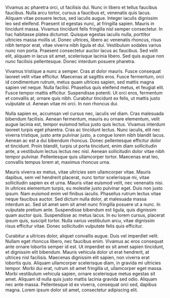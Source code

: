 ---
---
Vivamus ac pharetra orci, ut facilisis dui. Nunc in libero et tellus faucibus
faucibus. Nulla arcu tortor, cursus a faucibus et, venenatis quis lacus. Aliquam
vitae posuere lectus, sed iaculis augue. Integer iaculis dignissim leo sed
eleifend. Praesent id egestas nunc, at fringilla sapien. Mauris in tincidunt
massa. Vivamus tincidunt felis fringilla nisl semper consectetur. In hac
habitasse platea dictumst. Quisque egestas iaculis nulla, porttitor ultricies
massa mollis ut. Donec ultrices, libero ac venenatis rhoncus, risus nibh tempor
erat, vitae viverra nibh ligula et dui. Vestibulum sodales varius nunc non
porta. Praesent consectetur auctor lacus ac faucibus. Sed velit elit, aliquam in
lacus sit amet, scelerisque lacinia libero. Sed quis augue non nunc facilisis
pellentesque. Donec interdum posuere pharetra.

Vivamus tristique a nunc a semper. Cras at dolor mauris. Fusce consequat laoreet
velit vitae efficitur. Maecenas at sagittis eros. Fusce fermentum, orci id
condimentum rutrum, metus quam ultrices sapien, sed mattis magna sapien vel
neque. Nulla facilisi. Phasellus quis eleifend metus, et feugiat elit. Fusce
tempor mattis efficitur. Suspendisse potenti. Ut orci eros, fermentum et
convallis at, ornare quis nibh. Curabitur tincidunt ex felis, ut mattis justo
vulputate ut. Aenean vitae mi orci. In non rhoncus dui.

Nulla sapien ex, accumsan vel cursus nec, iaculis vel diam. Cras malesuada
bibendum facilisis. Aenean fermentum, mauris eu ornare elementum, velit augue
lacinia est, tempor euismod tellus justo quis lectus. Vivamus interdum laoreet
turpis eget pharetra. Cras ac tincidunt lectus. Nunc iaculis, elit nec viverra
tristique, justo ante pulvinar justo, a congue lorem nibh blandit lacus. Aenean
ac est a dui bibendum rhoncus. Donec pellentesque efficitur dolor et tincidunt.
Proin blandit, turpis ut porta tincidunt, enim diam sollicitudin ante, a
vestibulum lectus lectus nec nisl. Aenean sollicitudin dolor vitae nibh tempor
pulvinar. Pellentesque quis ullamcorper tortor. Maecenas erat leo, convallis
tempus lorem at, maximus rhoncus urna.

Mauris viverra ex metus, vitae ultricies sem ullamcorper vitae. Mauris dapibus,
sem vel hendrerit placerat, nunc tortor scelerisque mi, vitae sollicitudin
sapien ex et urna. Mauris vitae euismod velit, nec venenatis nisi. In ultrices
elementum turpis, eu molestie justo pulvinar eget. Duis non justo ipsum. Nam
euismod enim vel finibus iaculis. Phasellus rutrum lectus vitae neque faucibus
auctor. Sed dictum nulla dolor, at malesuada massa interdum ac. Sed sit amet sem
sit amet nunc fringilla posuere ut a nunc. In vulputate pretium ante.
Suspendisse bibendum est ligula, quis dignissim quam auctor quis. Suspendisse ac
metus lacus. In eu lorem cursus, placerat ipsum quis, suscipit tortor. Nulla
varius vestibulum arcu, vitae dignissim risus efficitur vitae. Donec
sollicitudin vulputate felis quis efficitur.

Curabitur a ultrices dolor, aliquet convallis augue. Duis vel imperdiet velit.
Nullam eget rhoncus libero, nec faucibus enim. Vivamus ac eros consequat ante
ornare lobortis semper id est. Ut imperdiet ex sit amet sapien tincidunt, et
dignissim elit bibendum. Mauris vehicula dolor ut erat hendrerit, at ultrices
nisl facilisis. Maecenas dignissim elit sapien, non viverra erat lobortis quis.
Aliquam ullamcorper scelerisque diam, in gravida mi ultricies tempor. Morbi dui
erat, rutrum sit amet fringilla ut, ullamcorper eget massa. Morbi vestibulum
vehicula sapien, ornare scelerisque metus egestas sit amet. Aliquam id nulla
quis justo mattis lacinia gravida sed odio. Aliquam nec ante massa. Pellentesque
id ex viverra, consequat orci sed, dapibus magna. Lorem ipsum dolor sit amet,
consectetur adipiscing elit.
